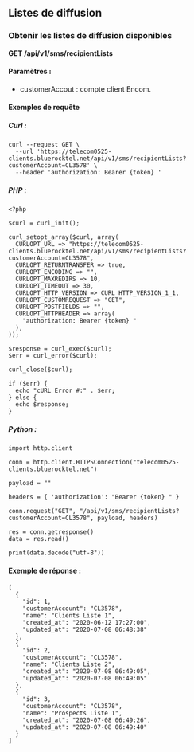 ## Listes de diffusion

### Obtenir les listes de diffusion disponibles

**GET /api/v1/sms/recipientLists**

#### Paramètres :

- customerAccout : compte client Encom.

#### Exemples de requête

##### Curl :

```
curl --request GET \
  --url 'https://telecom0525-clients.bluerocktel.net/api/v1/sms/recipientLists?customerAccount=CL3578' \
  --header 'authorization: Bearer {token} '
```

##### PHP :

```
<?php

$curl = curl_init();

curl_setopt_array($curl, array(
  CURLOPT_URL => "https://telecom0525-clients.bluerocktel.net/api/v1/sms/recipientLists?customerAccount=CL3578",
  CURLOPT_RETURNTRANSFER => true,
  CURLOPT_ENCODING => "",
  CURLOPT_MAXREDIRS => 10,
  CURLOPT_TIMEOUT => 30,
  CURLOPT_HTTP_VERSION => CURL_HTTP_VERSION_1_1,
  CURLOPT_CUSTOMREQUEST => "GET",
  CURLOPT_POSTFIELDS => "",
  CURLOPT_HTTPHEADER => array(
    "authorization: Bearer {token} "
  ),
));

$response = curl_exec($curl);
$err = curl_error($curl);

curl_close($curl);

if ($err) {
  echo "cURL Error #:" . $err;
} else {
  echo $response;
}
```

##### Python :

```
import http.client

conn = http.client.HTTPSConnection("telecom0525-clients.bluerocktel.net")

payload = ""

headers = { 'authorization': "Bearer {token} " }

conn.request("GET", "/api/v1/sms/recipientLists?customerAccount=CL3578", payload, headers)

res = conn.getresponse()
data = res.read()

print(data.decode("utf-8"))
```
#### Exemple de réponse :

```
[
  {
    "id": 1,
    "customerAccount": "CL3578",
    "name": "Clients Liste 1",
    "created_at": "2020-06-12 17:27:00",
    "updated_at": "2020-07-08 06:48:38"
  },
  {
    "id": 2,
    "customerAccount": "CL3578",
    "name": "Clients Liste 2",
    "created_at": "2020-07-08 06:49:05",
    "updated_at": "2020-07-08 06:49:05"
  },
  {
    "id": 3,
    "customerAccount": "CL3578",
    "name": "Prospects Liste 1",
    "created_at": "2020-07-08 06:49:26",
    "updated_at": "2020-07-08 06:49:40"
  }
]
```